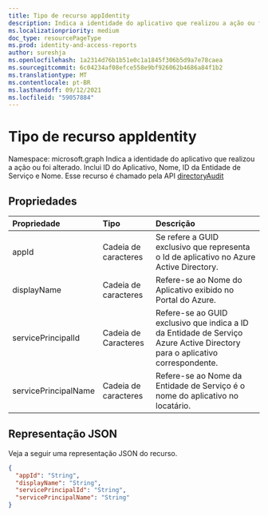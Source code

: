 ```yaml
---
title: Tipo de recurso appIdentity
description: Indica a identidade do aplicativo que realizou a ação ou foi alterado. Inclui ID do Aplicativo, Nome, ID da Entidade de Serviço e Nome. Esse recurso é chamado pela API directoryAudit
ms.localizationpriority: medium
doc_type: resourcePageType
ms.prod: identity-and-access-reports
author: sureshja
ms.openlocfilehash: 1a2314d76b1b51e0c1a1845f306b5d9a7e78caea
ms.sourcegitcommit: 6c04234af08efce558e9bf926062b4686a84f1b2
ms.translationtype: MT
ms.contentlocale: pt-BR
ms.lasthandoff: 09/12/2021
ms.locfileid: "59057884"
---
```

# <a name="appidentity-resource-type"></a>Tipo de recurso appIdentity

Namespace: microsoft.graph Indica a identidade do aplicativo que realizou a ação ou foi alterado. Inclui ID do Aplicativo, Nome, ID da Entidade de Serviço e Nome. Esse recurso é chamado pela API [directoryAudit](../api/directoryaudit-get.md)


## <a name="properties"></a>Propriedades
| Propriedade     | Tipo   |Descrição|
|:---------------|:--------|:----------|
|appId|Cadeia de caracteres|Se refere a GUID exclusivo que representa o Id de aplicativo no Azure Active Directory.|
|displayName|Cadeia de caracteres|Refere-se ao Nome do Aplicativo exibido no Portal do Azure.|
|servicePrincipalId|Cadeia de Caracteres|Refere-se ao GUID exclusivo que indica a ID da Entidade de Serviço Azure Active Directory para o aplicativo correspondente.|
|servicePrincipalName|Cadeia de caracteres|Refere-se ao Nome da Entidade de Serviço é o nome do aplicativo no locatário. |

## <a name="json-representation"></a>Representação JSON

Veja a seguir uma representação JSON do recurso.

<!-- {
  "blockType": "resource",
  "optionalProperties": [

  ],
  "@odata.type": "microsoft.graph.appIdentity"
}-->

```json
{
  "appId": "String",
  "displayName": "String",
  "servicePrincipalId": "String",
  "servicePrincipalName": "String"
}

```

<!-- uuid: 8fcb5dbc-d5aa-4681-8e31-b001d5168d79
2015-10-25 14:57:30 UTC -->
<!-- {
  "type": "#page.annotation",
  "description": "appIdentity resource",
  "keywords": "",
  "section": "documentation",
  "tocPath": ""
}-->


